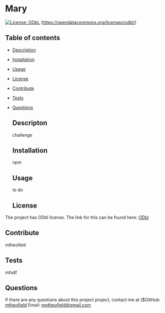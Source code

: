# Mary
  [![License: ODbL](https://img.shields.io/badge/License-ODbL-brightgreen.svg)](https://opendatacommons.org/licenses/odbl/) (https://opendatacommons.org/licenses/odbl/)

  ## Table of contents
- [Description](#description)
- [Installation](#installation)
- [Usage](#usage)
- [License](#license)
- [Contribute](#contribute)
- [Tests](#tests)
- [Questions](#questions)

  ## Descripton
  challenge
  
  ## Installation
  npm

  ## Usage 
  to do
  ## License
The project has ODbl license. The link for this can be found here: [ODbl](https://opendatacommons.org/licenses/odbl/)

  ## Contribute 
  mtheofeld
  
  ## Tests
  mfsdf

  ## Questions

  If there are any questions about this project project, contact me at
  [$GitHub: [mtheofield](https://github.com/mtheofield)
  Email: [mptheofield@gmail.com](mailto:mptheofield@gmail.com)
  